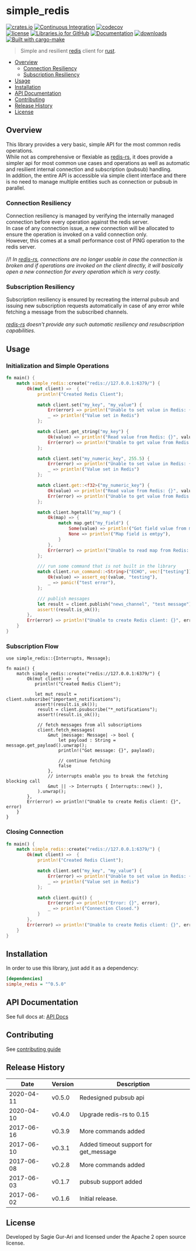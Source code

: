# simple_redis

[![crates.io](https://img.shields.io/crates/v/simple_redis.svg)](https://crates.io/crates/simple_redis) [![Continuous Integration](https://github.com/sagiegurari/simple_redis/workflows/Continuous%20Integration/badge.svg?branch=master)](https://github.com/sagiegurari/simple_redis/actions) [![codecov](https://codecov.io/gh/sagiegurari/simple_redis/branch/master/graph/badge.svg)](https://codecov.io/gh/sagiegurari/simple_redis)<br>
[![license](https://img.shields.io/crates/l/simple_redis.svg)](https://github.com/sagiegurari/simple_redis/blob/master/LICENSE) [![Libraries.io for GitHub](https://img.shields.io/librariesio/github/sagiegurari/simple_redis.svg)](https://libraries.io/cargo/simple_redis) [![Documentation](https://docs.rs/simple_redis/badge.svg)](https://docs.rs/crate/simple_redis/) [![downloads](https://img.shields.io/crates/d/simple_redis.svg)](https://crates.io/crates/simple_redis)<br>
[![Built with cargo-make](https://sagiegurari.github.io/cargo-make/assets/badges/cargo-make.svg)](https://sagiegurari.github.io/cargo-make)

> Simple and resilient [redis](https://redis.io/) client for [rust](https://www.rust-lang.org/).

* [Overview](#overview)
    * [Connection Resiliency](#overview-connection)
    * [Subscription Resiliency](#overview-subscription)
* [Usage](#usage)
* [Installation](#installation)
* [API Documentation](https://sagiegurari.github.io/simple_redis/)
* [Contributing](.github/CONTRIBUTING.md)
* [Release History](#history)
* [License](#license)

<a name="overview"></a>
## Overview
This library provides a very basic, simple API for the most common redis operations.<br>
While not as comprehensive or flexiable as [redis-rs](https://crates.io/crates/redis),
it does provide a simpler api for most common use cases and operations as well as automatic and resilient internal connection
and subscription (pubsub) handling.<br>
In addition, the entire API is accessible via simple client interface and there is no need to manage multiple entities such as connection or pubsub in parallel.<br>

<a name="overview-connection"></a>
### Connection Resiliency
Connection resiliency is managed by verifying the internally managed connection before every operation against the redis server.<br>
In case of any connection issue, a new connection will be allocated to ensure the operation is invoked on a valid
connection only.<br>
However, this comes at a small performance cost of PING operation to the redis server.<br>
<br>
//!
*In [redis-rs](https://crates.io/crates/redis), connections are no longer usable in case the connection is broken and if operations are invoked
on the client directly, it will basically open a new connection for every operation which is very costly.*

<a name="overview-subscription"></a>
### Subscription Resiliency
Subscription resiliency is ensured by recreating the internal pubsub and issuing new subscription requests
automatically in case of any error while fetching a message from the subscribed channels.<br>
<br>
*[redis-rs](https://crates.io/crates/redis) doesn't provide any such automatic resiliency and resubscription capabilities.*

<a name="usage"></a>
## Usage

### Initialization and Simple Operations
```rust
fn main() {
    match simple_redis::create("redis://127.0.0.1:6379/") {
        Ok(mut client) =>  {
            println!("Created Redis Client");

            match client.set("my_key", "my_value") {
                Err(error) => println!("Unable to set value in Redis: {}", error),
                _ => println!("Value set in Redis")
            };

            match client.get_string("my_key") {
                Ok(value) => println!("Read value from Redis: {}", value),
                Err(error) => println!("Unable to get value from Redis: {}", error)
            };

            match client.set("my_numeric_key", 255.5) {
                Err(error) => println!("Unable to set value in Redis: {}", error),
                _ => println!("Value set in Redis")
            };

            match client.get::<f32>("my_numeric_key") {
                Ok(value) => println!("Read value from Redis: {}", value),
                Err(error) => println!("Unable to get value from Redis: {}", error)
            };

            match client.hgetall("my_map") {
                Ok(map) => {
                    match map.get("my_field") {
                        Some(value) => println!("Got field value from map: {}", value),
                        None => println!("Map field is emtpy"),
                    }
                },
                Err(error) => println!("Unable to read map from Redis: {}", error),
            };

            /// run some command that is not built in the library
            match client.run_command::<String>("ECHO", vec!["testing"]) {
                Ok(value) => assert_eq!(value, "testing"),
                _ => panic!("test error"),
            };

            /// publish messages
            let result = client.publish("news_channel", "test message");
            assert!(result.is_ok());
        },
        Err(error) => println!("Unable to create Redis client: {}", error)
    }
}
```

### Subscription Flow

```rust,no_run
use simple_redis::{Interrupts, Message};

fn main() {
    match simple_redis::create("redis://127.0.0.1:6379/") {
        Ok(mut client) =>  {
           println!("Created Redis Client");

           let mut result = client.subscribe("important_notifications");
           assert!(result.is_ok());
            result = client.psubscribe("*_notifications");
            assert!(result.is_ok());

            // fetch messages from all subscriptions
            client.fetch_messages(
                &mut |message: Message| -> bool {
                    let payload : String = message.get_payload().unwrap();
                    println!("Got message: {}", payload);

                    // continue fetching
                    false
                },
                // interrupts enable you to break the fetching blocking call
                &mut || -> Interrupts { Interrupts::new() },
            ).unwrap();
        },
        Err(error) => println!("Unable to create Redis client: {}", error)
    }
}
```

### Closing Connection

```rust
fn main() {
    match simple_redis::create("redis://127.0.0.1:6379/") {
        Ok(mut client) =>  {
            println!("Created Redis Client");

            match client.set("my_key", "my_value") {
                Err(error) => println!("Unable to set value in Redis: {}", error),
                _ => println!("Value set in Redis")
            };

            match client.quit() {
                Err(error) => println!("Error: {}", error),
                _ => println!("Connection Closed.")
            }
        },
        Err(error) => println!("Unable to create Redis client: {}", error)
    }
}
```

<a name="installation"></a>
## Installation
In order to use this library, just add it as a dependency:

```ini
[dependencies]
simple_redis = "^0.5.0"
```

## API Documentation
See full docs at: [API Docs](https://sagiegurari.github.io/simple_redis/)

## Contributing
See [contributing guide](.github/CONTRIBUTING.md)

<a name="history"></a>
## Release History

| Date        | Version | Description |
| ----------- | ------- | ----------- |
| 2020-04-11  | v0.5.0  | Redesigned pubsub api |
| 2020-04-10  | v0.4.0  | Upgrade redis-rs to 0.15 |
| 2017-06-16  | v0.3.9  | More commands added |
| 2017-06-10  | v0.3.1  | Added timeout support for get_message |
| 2017-06-08  | v0.2.8  | More commands added |
| 2017-06-03  | v0.1.7  | pubsub support added |
| 2017-06-02  | v0.1.6  | Initial release. |

<a name="license"></a>
## License
Developed by Sagie Gur-Ari and licensed under the Apache 2 open source license.
